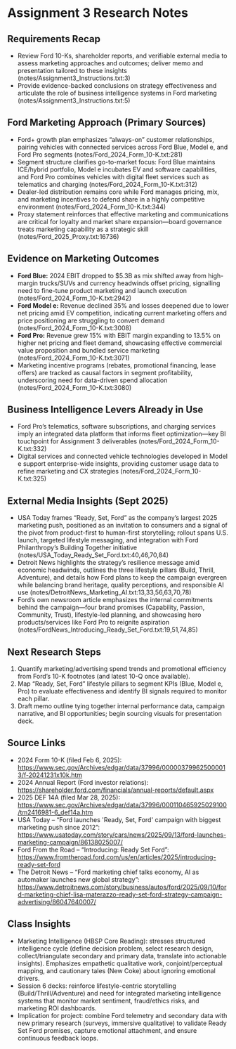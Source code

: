 # Assignment 3 Research Notes

## Requirements Recap
- Review Ford 10-Ks, shareholder reports, and verifiable external media to assess marketing approaches and outcomes; deliver memo and presentation tailored to these insights (notes/Assignment3_Instructions.txt:3)
- Provide evidence-backed conclusions on strategy effectiveness and articulate the role of business intelligence systems in Ford marketing (notes/Assignment3_Instructions.txt:5)

## Ford Marketing Approach (Primary Sources)
- Ford+ growth plan emphasizes “always-on” customer relationships, pairing vehicles with connected services across Ford Blue, Model e, and Ford Pro segments (notes/Ford_2024_Form_10-K.txt:281)
- Segment structure clarifies go-to-market focus: Ford Blue maintains ICE/hybrid portfolio, Model e incubates EV and software capabilities, and Ford Pro combines vehicles with digital fleet services such as telematics and charging (notes/Ford_2024_Form_10-K.txt:312)
- Dealer-led distribution remains core while Ford manages pricing, mix, and marketing incentives to defend share in a highly competitive environment (notes/Ford_2024_Form_10-K.txt:344)
- Proxy statement reinforces that effective marketing and communications are critical for loyalty and market share expansion—board governance treats marketing capability as a strategic skill (notes/Ford_2025_Proxy.txt:16736)

## Evidence on Marketing Outcomes
- **Ford Blue:** 2024 EBIT dropped to $5.3B as mix shifted away from high-margin trucks/SUVs and currency headwinds offset pricing, signalling need to fine-tune product marketing and launch execution (notes/Ford_2024_Form_10-K.txt:2942)
- **Ford Model e:** Revenue declined 35% and losses deepened due to lower net pricing amid EV competition, indicating current marketing offers and price positioning are struggling to convert demand (notes/Ford_2024_Form_10-K.txt:3008)
- **Ford Pro:** Revenue grew 15% with EBIT margin expanding to 13.5% on higher net pricing and fleet demand, showcasing effective commercial value proposition and bundled service marketing (notes/Ford_2024_Form_10-K.txt:3071)
- Marketing incentive programs (rebates, promotional financing, lease offers) are tracked as causal factors in segment profitability, underscoring need for data-driven spend allocation (notes/Ford_2024_Form_10-K.txt:3080)

## Business Intelligence Levers Already in Use
- Ford Pro’s telematics, software subscriptions, and charging services imply an integrated data platform that informs fleet optimization—key BI touchpoint for Assignment 3 deliverables (notes/Ford_2024_Form_10-K.txt:332)
- Digital services and connected vehicle technologies developed in Model e support enterprise-wide insights, providing customer usage data to refine marketing and CX strategies (notes/Ford_2024_Form_10-K.txt:325)

## External Media Insights (Sept 2025)
- USA Today frames “Ready, Set, Ford” as the company’s largest 2025 marketing push, positioned as an invitation to consumers and a signal of the pivot from product-first to human-first storytelling; rollout spans U.S. launch, targeted lifestyle messaging, and integration with Ford Philanthropy’s Building Together initiative (notes/USA_Today_Ready_Set_Ford.txt:40,46,70,84)
- Detroit News highlights the strategy’s resilience message amid economic headwinds, outlines the three lifestyle pillars (Build, Thrill, Adventure), and details how Ford plans to keep the campaign evergreen while balancing brand heritage, quality perceptions, and responsible AI use (notes/DetroitNews_Marketing_AI.txt:13,33,56,63,70,78)
- Ford’s own newsroom article emphasizes the internal commitments behind the campaign—four brand promises (Capability, Passion, Community, Trust), lifestyle-led planning, and showcasing hero products/services like Ford Pro to reignite aspiration (notes/FordNews_Introducing_Ready_Set_Ford.txt:19,51,74,85)

## Next Research Steps
1. Quantify marketing/advertising spend trends and promotional efficiency from Ford’s 10-K footnotes (and latest 10-Q once available).
2. Map “Ready, Set, Ford” lifestyle pillars to segment KPIs (Blue, Model e, Pro) to evaluate effectiveness and identify BI signals required to monitor each pillar.
3. Draft memo outline tying together internal performance data, campaign narrative, and BI opportunities; begin sourcing visuals for presentation deck.

## Source Links
- 2024 Form 10-K (filed Feb 6, 2025): https://www.sec.gov/Archives/edgar/data/37996/000003799625000013/f-20241231x10k.htm
- 2024 Annual Report (Ford investor relations): https://shareholder.ford.com/financials/annual-reports/default.aspx
- 2025 DEF 14A (filed Mar 28, 2025): https://www.sec.gov/Archives/edgar/data/37996/000110465925029100/tm2416981-6_def14a.htm
- USA Today – “Ford launches 'Ready, Set, Ford' campaign with biggest marketing push since 2012”: https://www.usatoday.com/story/cars/news/2025/09/13/ford-launches-marketing-campaign/86138025007/
- Ford From the Road – “Introducing: Ready Set Ford”: https://www.fromtheroad.ford.com/us/en/articles/2025/introducing-ready-set-ford
- The Detroit News – “Ford marketing chief talks economy, AI as automaker launches new global strategy”: https://www.detroitnews.com/story/business/autos/ford/2025/09/10/ford-marketing-chief-lisa-materazzo-ready-set-ford-strategy-campaign-advertising/86047640007/

## Class Insights
- Marketing Intelligence (HBSP Core Reading): stresses structured intelligence cycle (define decision problem, select research design, collect/triangulate secondary and primary data, translate into actionable insights). Emphasizes empathetic qualitative work, conjoint/perceptual mapping, and cautionary tales (New Coke) about ignoring emotional drivers.
- Session 6 decks: reinforce lifestyle-centric storytelling (Build/Thrill/Adventure) and need for integrated marketing intelligence systems that monitor market sentiment, fraud/ethics risks, and marketing ROI dashboards.
- Implication for project: combine Ford telemetry and secondary data with new primary research (surveys, immersive qualitative) to validate Ready Set Ford promises, capture emotional attachment, and ensure continuous feedback loops.
